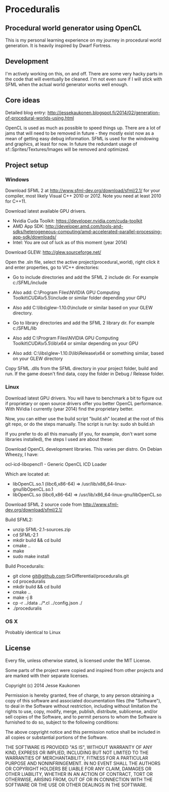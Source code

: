 # Proceduralis
## Procedural world generator using OpenCL

This is my personal learning experience on my journey in procedural world generation. It is heavily inspired by Dwarf Fortress.

## Development

I'm actively working on this, on and off. There are some very hacky parts in the code that will eventually be cleaned. I'm not even sure if I will stick with SFML when the actual world generator works well enough.

## Core ideas

Detailed blog entry: http://jessekaukonen.blogspot.fi/2014/02/generation-of-procedural-worlds-using.html

OpenCL is used as much as possible to speed things up. There are a lot of jams that will need to be removed in future - they mostly exist now as a mean of getting easy debug information. SFML is used for the windowing and graphics, at least for now. In future the redundant usage of sf::Sprites/Textures/Images will be removed and optimized.

## Project setup

### Windows

Download SFML 2 at http://www.sfml-dev.org/download/sfml/2.1/ for your compiler, most likely Visual C++ 2010 or 2012. Note you need at least 2010 for C++11.

Download latest available GPU drivers.

* Nvidia Cuda Toolkit: https://developer.nvidia.com/cuda-toolkit
* AMD App SDK: http://developer.amd.com/tools-and-sdks/heterogeneous-computing/amd-accelerated-parallel-processing-app-sdk/downloads/
* Intel: You are out of luck as of this moment (year 2014) 

Download GLEW: http://glew.sourceforge.net/

Open the .sln file, select the active project(procedural_world), right click it and enter properties, go to VC++ directories:
* Go to include directories and add the SFML 2 include dir. For example c:/SFML/include
* Also add: C:\Program Files\NVIDIA GPU Computing Toolkit\CUDA\v5.5\include or similar folder depending your GPU
* Also add C:\libs\glew-1.10.0\include or similar based on your GLEW directory.

* Go to library directories and add the SFML 2 library dir. For example c:/SFML/lib
* Also add C:\Program Files\NVIDIA GPU Computing Toolkit\CUDA\v5.5\lib\x64 or similar depending on your GPU
* Also add: C:\libs\glew-1.10.0\lib\Release\x64 or something similar, based on your GLEW directory

Copy SFML .dlls from the SFML directory in your project folder, build and run. If the game doesn't find data, copy the folder in Debug / Release folder.

### Linux

Download latest GPU drivers. You will have to benchmark a bit to figure out if proprietary or open source drivers offer you better OpenCL performance. With NVidia I currently (year 2014) find the proprietary better.

Now, you can either use the build script "build.sh" located at the root of this git repo, or do the steps manually. The script is run by:
sudo sh build.sh

If you prefer to do all this manually (if you, for example, don't want some libraries installed), the steps I used are about these:

Download OpenCL development libraries. This varies per distro. On Debian Wheezy, I have:

ocl-icd-libopencl1 - Generic OpenCL ICD Loader

Which are located at:

* libOpenCL.so.1 (libc6,x86-64) => /usr/lib/x86_64-linux-gnu/libOpenCL.so.1
* libOpenCL.so (libc6,x86-64) => /usr/lib/x86_64-linux-gnu/libOpenCL.so

Download SFML 2 source code from http://www.sfml-dev.org/download/sfml/2.1/

Build SFML2:

* unzip  SFML-2.1-sources.zip
* cd SFML-2.1
* mkdir build && cd build
* cmake ..
* make
* sudo make install

Build Proceduralis:

* git clone git@github.com:SirDifferential/proceduralis.git
* cd proceduralis
* mkdir build && cd build
* cmake ..
* make -j 8
* cp -r ../data ../*.cl ../config.json ./
* ./proceduralis 

### OS X

Probably identical to Linux


## License

Every file, unless otherwise stated, is licensed under the MIT License.

Some parts of the project were copied and inspired from other projects and are marked with their separate licenses.

Copyright (c) 2014 Jesse Kaukonen

Permission is hereby granted, free of charge, to any person obtaining a copy
of this software and associated documentation files (the "Software"), to deal
in the Software without restriction, including without limitation the rights
to use, copy, modify, merge, publish, distribute, sublicense, and/or sell
copies of the Software, and to permit persons to whom the Software is
furnished to do so, subject to the following conditions:

The above copyright notice and this permission notice shall be included in
all copies or substantial portions of the Software.

THE SOFTWARE IS PROVIDED "AS IS", WITHOUT WARRANTY OF ANY KIND, EXPRESS OR
IMPLIED, INCLUDING BUT NOT LIMITED TO THE WARRANTIES OF MERCHANTABILITY,
FITNESS FOR A PARTICULAR PURPOSE AND NONINFRINGEMENT. IN NO EVENT SHALL THE
AUTHORS OR COPYRIGHT HOLDERS BE LIABLE FOR ANY CLAIM, DAMAGES OR OTHER
LIABILITY, WHETHER IN AN ACTION OF CONTRACT, TORT OR OTHERWISE, ARISING FROM,
OUT OF OR IN CONNECTION WITH THE SOFTWARE OR THE USE OR OTHER DEALINGS IN
THE SOFTWARE.
